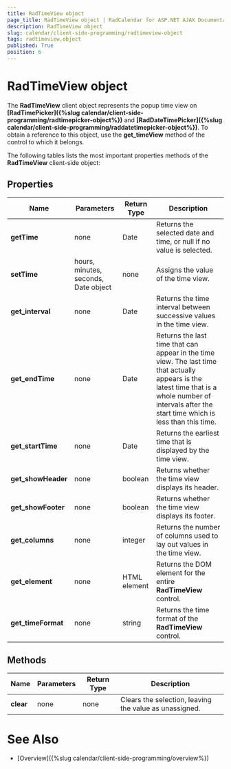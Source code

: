 ```yaml
---
title: RadTimeView object
page_title: RadTimeView object | RadCalendar for ASP.NET AJAX Documentation
description: RadTimeView object
slug: calendar/client-side-programming/radtimeview-object
tags: radtimeview,object
published: True
position: 6
---
```


# RadTimeView object



The **RadTimeView** client object represents the popup time view on **[RadTimePicker]({%slug calendar/client-side-programming/radtimepicker-object%})** and **[RadDateTimePicker]({%slug calendar/client-side-programming/raddatetimepicker-object%})**. To obtain a reference to this object, use the **get_timeView** method of the control to which it belongs.

The following tables lists the most important properties methods of the **RadTimeView** client-side object:

## Properties


| Name | Parameters | Return Type | Description |
| ------ | ------ | ------ | ------ |
| **getTime** |none|Date|Returns the selected date and time, or null if no value is selected.|
| **setTime** |hours, minutes, seconds, Date object|none|Assigns the value of the time view.|
| **get_interval** |none|Date|Returns the time interval between successive values in the time view.|
| **get_endTime** |none|Date|Returns the last time that can appear in the time view. The last time that actually appears is the latest time that is a whole number of intervals after the start time which is less than this time.|
| **get_startTime** |none|Date|Returns the earliest time that is displayed by the time view.|
| **get_showHeader** |none|boolean|Returns whether the time view displays its header.|
| **get_showFooter** |none|boolean|Returns whether the time view displays its footer.|
| **get_columns** |none|integer|Returns the number of columns used to lay out values in the time view.|
| **get_element** |none|HTML element|Returns the DOM element for the entire **RadTimeView** control.|
| **get_timeFormat** |none|string|Returns the time format of the **RadTimeView** control.|

## Methods


| Name | Parameters | Return Type | Description |
| ------ | ------ | ------ | ------ |
| **clear** |none|none|Clears the selection, leaving the value as unassigned.|

# See Also

 * [Overview]({%slug calendar/client-side-programming/overview%})
